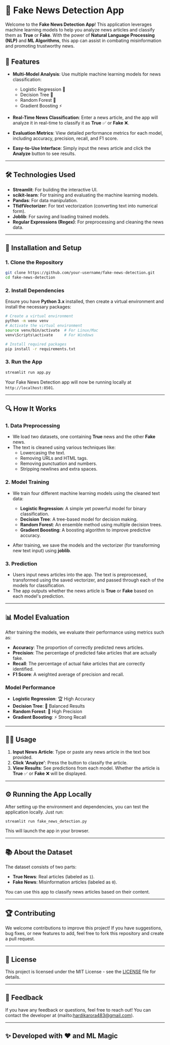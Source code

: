 # 📰 Fake News Detection App

Welcome to the **Fake News Detection App**! This application leverages machine learning models to help you analyze news articles and classify them as **True** or **Fake**. With the power of **Natural Language Processing (NLP)** and **ML Algorithms**, this app can assist in combating misinformation and promoting trustworthy news.

## 📌 Features

- **Multi-Model Analysis**: Use multiple machine learning models for news classification:
  - Logistic Regression 🧠
  - Decision Tree 🌳
  - Random Forest 🌲
  - Gradient Boosting ⚡
  
- **Real-Time News Classification**: Enter a news article, and the app will analyze it in real-time to classify it as **True** ✅ or **Fake** ❌.

- **Evaluation Metrics**: View detailed performance metrics for each model, including accuracy, precision, recall, and F1 score.

- **Easy-to-Use Interface**: Simply input the news article and click the **Analyze** button to see results.

---

## 🛠️ Technologies Used

- **Streamlit**: For building the interactive UI.
- **scikit-learn**: For training and evaluating the machine learning models.
- **Pandas**: For data manipulation.
- **TfidfVectorizer**: For text vectorization (converting text into numerical form).
- **Joblib**: For saving and loading trained models.
- **Regular Expressions (Regex)**: For preprocessing and cleaning the news data.

---

## 🚀 Installation and Setup

### 1. Clone the Repository

```bash
git clone https://github.com/your-username/fake-news-detection.git
cd fake-news-detection
```

### 2. Install Dependencies

Ensure you have **Python 3.x** installed, then create a virtual environment and install the necessary packages:

```bash
# Create a virtual environment
python -m venv venv
# Activate the virtual environment
source venv/bin/activate  # For Linux/Mac
venv\Scripts\activate     # For Windows

# Install required packages
pip install -r requirements.txt
```

### 3. Run the App

```bash
streamlit run app.py
```

Your Fake News Detection app will now be running locally at `http://localhost:8501`.

---

## 🔍 How It Works

### 1. **Data Preprocessing**
   - We load two datasets, one containing **True** news and the other **Fake** news.
   - The text is cleaned using various techniques like:
     - Lowercasing the text.
     - Removing URLs and HTML tags.
     - Removing punctuation and numbers.
     - Stripping newlines and extra spaces.

### 2. **Model Training**
   - We train four different machine learning models using the cleaned text data:
     - **Logistic Regression**: A simple yet powerful model for binary classification.
     - **Decision Tree**: A tree-based model for decision making.
     - **Random Forest**: An ensemble method using multiple decision trees.
     - **Gradient Boosting**: A boosting algorithm to improve predictive accuracy.
   
   - After training, we save the models and the vectorizer (for transforming new text input) using **joblib**.

### 3. **Prediction**
   - Users input news articles into the app. The text is preprocessed, transformed using the saved vectorizer, and passed through each of the models for classification.
   - The app outputs whether the news article is **True** or **Fake** based on each model's prediction.

---

## 📊 Model Evaluation

After training the models, we evaluate their performance using metrics such as:

- **Accuracy**: The proportion of correctly predicted news articles.
- **Precision**: The percentage of predicted fake articles that are actually fake.
- **Recall**: The percentage of actual fake articles that are correctly identified.
- **F1 Score**: A weighted average of precision and recall.

### **Model Performance**
- **Logistic Regression**: 🏆 High Accuracy
- **Decision Tree**: 🌳 Balanced Results
- **Random Forest**: 🌲 High Precision
- **Gradient Boosting**: ⚡ Strong Recall

---

## 🧑‍💻 Usage

1. **Input News Article**: Type or paste any news article in the text box provided.
2. **Click 'Analyze'**: Press the button to classify the article.
3. **View Results**: See predictions from each model. Whether the article is **True** ✅ or **Fake** ❌ will be displayed.

---

## ⚙️ Running the App Locally

After setting up the environment and dependencies, you can test the application locally. Just run:

```bash
streamlit run fake_news_detection.py
```

This will launch the app in your browser.

---

## 📚 About the Dataset

The dataset consists of two parts:
- **True News**: Real articles (labeled as `1`).
- **Fake News**: Misinformation articles (labeled as `0`).

You can use this app to classify news articles based on their content.

---

## 🏆 Contributing

We welcome contributions to improve this project! If you have suggestions, bug fixes, or new features to add, feel free to fork this repository and create a pull request. 

---

## 📝 License

This project is licensed under the MIT License - see the [LICENSE](LICENSE) file for details.

---

## 💬 Feedback

If you have any feedback or questions, feel free to reach out! You can contact the developer at (mailto:hardikarora483@gmail.com).

---

## ✨ Developed with ❤️ and ML Magic
```

